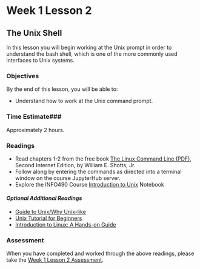 # Week 1 Lesson 2 #
## The Unix Shell ##

In this lesson you will begin working at the Unix prompt in order to
understand the bash shell, which is one of the more commonly used 
interfaces to Unix systems.

### Objectives ###
By the end of this lesson, you will be able to:

- Understand how to work at the Unix command prompt.

### Time Estimate###

Approximately 2 hours.

### Readings ###

- Read chapters 1-2 from the free book [The Linux Command Line
(PDF)](http://sourceforge.net/projects/linuxcommand/?source=dlp), Second
Internet Edition, by William E. Shotts, Jr. 
- Follow along by entering the commands as directed into a terminal
window on the course JupyterHub server.
- Explore the INFO490 Course [Introduction to Unix](notebooks/introduction2unix.ipynb) Notebook
 
#### *Optional Additional Readings* ####
- [Guide to Unix/Why Unix-like](https://en.wikibooks.org/wiki/Guide_to_Unix/Why_Unix-like)
- [Unix Tutorial for Beginners](http://www.ee.surrey.ac.uk/Teaching/Unix/)
- [Introduction to Linux: A Hands-on Guide](http://www.tldp.org/LDP/intro-linux/html/index.html)

### Assessment ###

When you have completed and worked through the above readings, please
take the [Week 1 Lesson 2
Assessment](https://learn.illinois.edu/mod/quiz/view.php?id=1095473).



